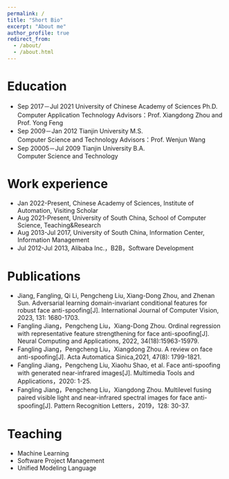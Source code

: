 ```yaml
---
permalink: /
title: "Short Bio"
excerpt: "About me"
author_profile: true
redirect_from: 
  - /about/
  - /about.html
---
```

<!-- I am now a post-doc at the Department of Computing, Imperial College London, supervised by Dr. Ben Glocker in BioMedIA. Before that, I obtained my Ph.D. degree in the Department of Computer Science and Engineering, The Chinese University of Hong Kong (CUHK), supervised by Prof. Pheng Ann Heng in July 2018. I received B. Eng. degree in Biomedical Engineering from Beihang University (BUAA) in Beijing, June 2014. I worked with Dr. Yan Xu for undergraduate research in MSRA.-->



Education
======
* Sep 2017－Jul 2021  University of Chinese Academy of Sciences  Ph.D.<br>
Computer Application Technology    Advisors：Prof. Xiangdong Zhou and Prof. Yong Feng<br>
* Sep 2009－Jan 2012  Tianjin University  M.S.<br>
Computer Science and Technology    Advisors：Prof. Wenjun Wang<br>
* Sep 20005－Jul 2009  Tianjin University  B.A.<br>
Computer Science and Technology 



Work experience
======
* Jan 2022-Present, Chinese Academy of Sciences, Institute of Automation, Visiting Scholar
* Aug 2021-Present, University of South China, School of Computer Science, Teaching&Research
* Aug 2013-Jul 2017, University of South China, Information Center, Information Management 
* Jul 2012-Jul 2013, Alibaba Inc.，B2B，Software Development

  


Publications
======
* Jiang, Fangling, Qi Li, Pengcheng Liu, Xiang-Dong Zhou, and Zhenan Sun. Adversarial learning domain-invariant conditional features for robust face anti-spoofing[J]. International Journal of Computer Vision, 2023, 131: 1680-1703.
* Fangling Jiang，Pengcheng Liu，Xiang-Dong Zhou. Ordinal regression with representative feature strengthening for face anti-spoofing[J]. Neural Computing and Applications, 2022, 34(18):15963-15979. 
* Fangling Jiang，Pengcheng Liu，Xiangdong Zhou. A review on face anti-spoofing[J]. Acta Automatica Sinica,2021, 47(8): 1799-1821. 
* Fangling Jiang，Pengcheng Liu, Xiaohu Shao, et al. Face anti-spoofing with generated near-infrared images[J]. Multimedia Tools and Applications，2020: 1-25. 
* Fangling Jiang，Pengcheng Liu，Xiangdong Zhou. Multilevel fusing paired visible light and near-infrared spectral images for face anti-spoofing[J]. Pattern Recognition Letters，2019，128: 30-37. 

Teaching
======
* Machine Learning
* Software Project Management
* Unified Modeling Language

<!--  
Talks
======
<ul>{% for post in site.talks %}
 {% include archive-single-talk-cv.html %}
{% endfor %}</ul>

Teaching
======
  <ul>{% for post in site.teaching %}
    {% include archive-single-cv.html %}
  {% endfor %}</ul>

Skills
======
* Skill 1
* Skill 2
  * Sub-skill 2.1
  * Sub-skill 2.2
  * Sub-skill 2.3
* Skill 3
  
Service and leadership
======
* Currently signed in to 43 different slack teams
  -->
